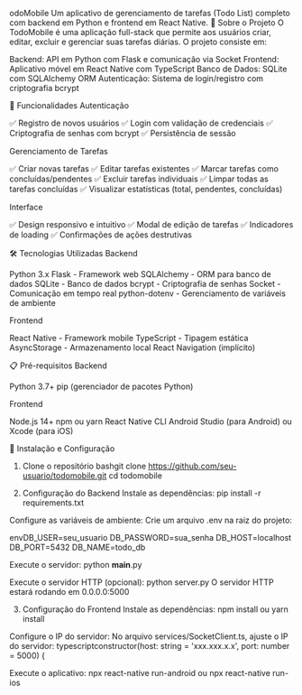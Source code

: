 odoMobile
Um aplicativo de gerenciamento de tarefas (Todo List) completo com backend em Python e frontend em React Native.
📱 Sobre o Projeto
O TodoMobile é uma aplicação full-stack que permite aos usuários criar, editar, excluir e gerenciar suas tarefas diárias. O projeto consiste em:

Backend: API em Python com Flask e comunicação via Socket
Frontend: Aplicativo móvel em React Native com TypeScript
Banco de Dados: SQLite com SQLAlchemy ORM
Autenticação: Sistema de login/registro com criptografia bcrypt

🚀 Funcionalidades
Autenticação

✅ Registro de novos usuários
✅ Login com validação de credenciais
✅ Criptografia de senhas com bcrypt
✅ Persistência de sessão

Gerenciamento de Tarefas

✅ Criar novas tarefas
✅ Editar tarefas existentes
✅ Marcar tarefas como concluídas/pendentes
✅ Excluir tarefas individuais
✅ Limpar todas as tarefas concluídas
✅ Visualizar estatísticas (total, pendentes, concluídas)

Interface

✅ Design responsivo e intuitivo
✅ Modal de edição de tarefas
✅ Indicadores de loading
✅ Confirmações de ações destrutivas

🛠️ Tecnologias Utilizadas
Backend

Python 3.x
Flask - Framework web
SQLAlchemy - ORM para banco de dados
SQLite - Banco de dados
bcrypt - Criptografia de senhas
Socket - Comunicação em tempo real
python-dotenv - Gerenciamento de variáveis de ambiente

Frontend

React Native - Framework mobile
TypeScript - Tipagem estática
AsyncStorage - Armazenamento local
React Navigation (implícito)

📋 Pré-requisitos
Backend

Python 3.7+
pip (gerenciador de pacotes Python)

Frontend

Node.js 14+
npm ou yarn
React Native CLI
Android Studio (para Android) ou Xcode (para iOS)

🔧 Instalação e Configuração
1. Clone o repositório
bashgit clone https://github.com/seu-usuario/todomobile.git
cd todomobile

2. Configuração do Backend
Instale as dependências:
pip install -r requirements.txt

Configure as variáveis de ambiente:
Crie um arquivo .env na raiz do projeto:

envDB_USER=seu_usuario
DB_PASSWORD=sua_senha
DB_HOST=localhost
DB_PORT=5432
DB_NAME=todo_db

Execute o servidor:
python __main__.py

Execute o servidor HTTP (opcional):
python server.py
O servidor HTTP estará rodando em 0.0.0.0:5000

3. Configuração do Frontend
Instale as dependências:
npm install
ou
yarn install

Configure o IP do servidor:
No arquivo services/SocketClient.ts, ajuste o IP do servidor:
typescriptconstructor(host: string = 'xxx.xxx.x.x', port: number = 5000) {

Execute o aplicativo:
npx react-native run-android
ou
npx react-native run-ios

